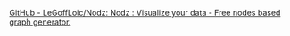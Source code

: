 [GitHub - LeGoffLoic/Nodz: Nodz : Visualize your data - Free nodes based graph generator.](https://github.com/LeGoffLoic/Nodz)